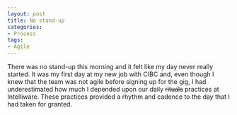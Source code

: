 ```yaml
---
layout: post
title: No stand-up
categories: 
- Process
tags: 
- Agile
---
```


There was no stand-up this morning and it felt like my day never really
started. It was my first day at my new job with CIBC and, even though I knew
that the team was not agile before signing up for the gig, I had
underestimated how much I depended upon our daily <del>rituals</del> practices
at Intelliware. These practices provided a rhythm and cadence to the day that
I had taken for granted.

